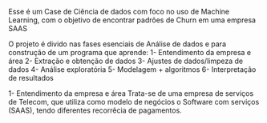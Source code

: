 Esse é um Case de Ciência de dados com foco no uso de Machine Learning, com o objetivo de encontrar padrões de Churn em uma empresa SAAS

O projeto é divido nas fases esenciais de Análise de dados e para construção de um programa que aprende: 1- Entendimento da empresa e área 2- Extração e obtenção de dados 3- Ajustes de dados/limpeza de dados 4- Análise exploratória 5- Modelagem + algoritmos 6- Interpretação de resultados

1- Entendimento da empresa e área Trata-se de uma empresa de serviços de Telecom, que utiliza como modelo de negócios o Software com serviços (SAAS), tendo diferentes recorrêcia de pagamentos.
